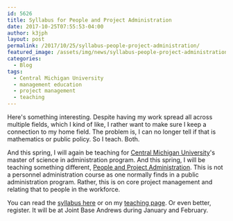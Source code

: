 ```yaml
---
id: 5626
title: Syllabus for People and Project Administration
date: 2017-10-25T07:55:53-04:00
author: k3jph
layout: post
permalink: /2017/10/25/syllabus-people-project-administration/
featured_image: /assets/img/news/syllabus-people-project-administration.webp
categories:
  - Blog
tags:
  - Central Michigan University
  - management education
  - project management
  - teaching
---
```

Here's something interesting.  Despite having my work spread all
across multiple fields, which I kind of like, I rather want to make
sure I keep a connection to my home field.  The problem is, I can
no longer tell if that is mathematics or public policy.  So I teach.
Both.

And this spring, I will again be teaching for [Central Michigan
University](https://www.cmich.edu/)'s master of science in
administration program.  And this spring, I will be teaching something
different, [People and Project
Administration](https://www.cmich.edu/global/courses/pages/default.aspx?course=MSA647).
This is not a personnel administration course as one normally finds
in a public administration program.  Rather, this is on core project
management and relating that to people in the workforce.

You can read the [syllabus
here](/assets/docs/MSA647-Syllabus-Spring-2018.pdf) or on my [teaching
page](/teaching).  Or even better, register.  It will be at Joint
Base Andrews during January and February.

